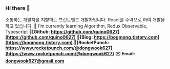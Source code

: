 ### Hi there 👋

<!--
**quino0627/quino0627** is a ✨ _special_ ✨ repository because its `README.md` (this file) appears on your GitHub profile.

Here are some ideas to get you started:

- 🔭 I’m currently working on ...
- 🌱 I’m currently learning ...
- 👯 I’m looking to collaborate on ...
- 🤔 I’m looking for help with ...
- 💬 Ask me about ...
- 📫 How to reach me: ...
- 😄 Pronouns: ...
- ⚡ Fun fact: ...
-->

소통하는 개발자를 지향하는 프런트엔드 개발자입니다. React를 주력으로 하여 개발을 하고 있습니다.
🌱 I’m currently learning Algorithm, Redux Observable, Typescript
**🐙[Github: https://github.com/quino0627](https://github.com/quino0627)**
**📔[Blog: https://bogmong.tistory.com](https://bogmong.tistory.com)**
**🚀[RocketPunch: https://www.rocketpunch.com/@dongwook627](https://www.rocketpunch.com/@dongwook627)**
**✉️ Email: dongwook627@gmail.com**
